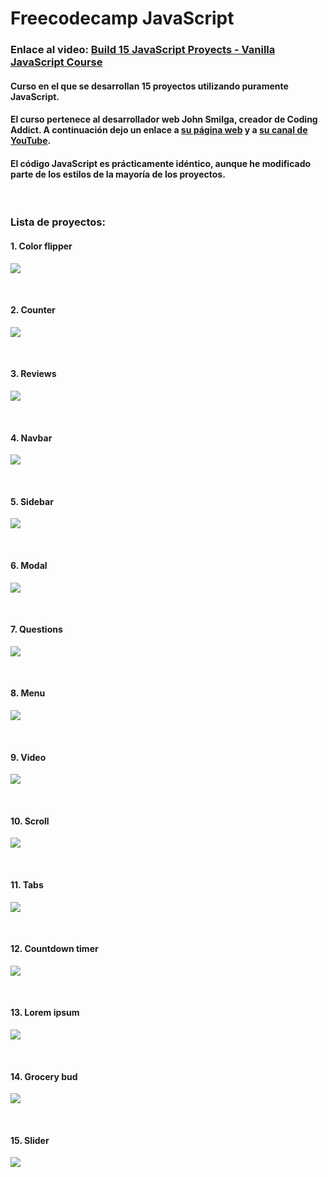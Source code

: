 # Freecodecamp JavaScript

### Enlace al video: [Build 15 JavaScript Proyects - Vanilla JavaScript Course](https://www.youtube.com/watch?v=3PHXvlpOkf4&t=25756s "Watch the video!")

#### Curso en el que se desarrollan 15 proyectos utilizando puramente JavaScript.

#### El curso pertenece al desarrollador web John Smilga, creador de Coding Addict. A continuación dejo un enlace a [su página web](https://www.johnsmilga.com/) y a [su canal de YouTube](https://www.youtube.com/codingaddict).

#### El código JavaScript es prácticamente idéntico, aunque he modificado parte de los estilos de la mayoría de los proyectos.

<br>

### Lista de proyectos:

#### 1. Color flipper

![](project-img/color-flipper.png)

<br>

#### 2. Counter

![](project-img/counter.png)

<br>

#### 3. Reviews

![](project-img/reviews.png)

<br>

#### 4. Navbar

![](project-img/navbar.png)

<br>

#### 5. Sidebar

![](project-img/sidebar.png)

<br>

#### 6. Modal

![](project-img/modal.png)

<br>

#### 7. Questions

![](project-img/questions.png)

<br>

#### 8. Menu

![](project-img/menu.png)

<br>

#### 9. Video

![](project-img/video.png)

<br>

#### 10. Scroll

![](project-img/scroll.png)

<br>

#### 11. Tabs

![](project-img/tabs.png)

<br>

#### 12. Countdown timer

![](project-img/countdown-timer.png)

<br>

#### 13. Lorem ipsum

![](project-img/lorem-ipsum.png)

<br>

#### 14. Grocery bud

![](project-img/grocery-bud.png)

<br>

#### 15. Slider

![](project-img/slider.png)
